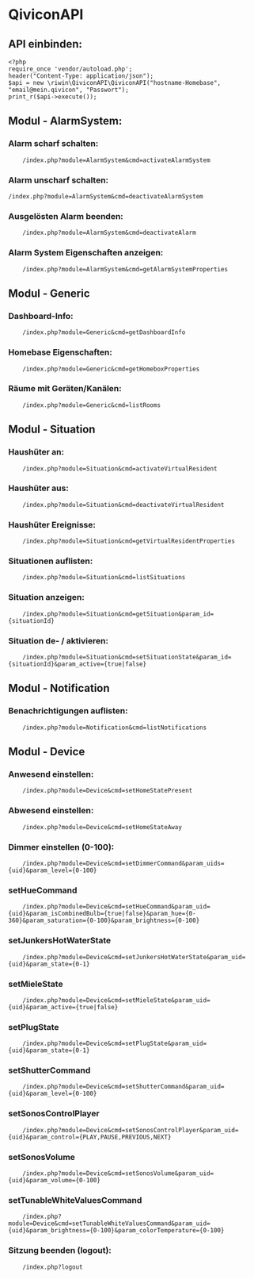 # QiviconAPI

## API einbinden:

```
<?php
require_once 'vendor/autoload.php';
header("Content-Type: application/json");
$api = new \riwin\QiviconAPI\QiviconAPI("hostname-Homebase", "email@mein.qivicon", "Passwort");
print_r($api->execute());
```



## Modul - AlarmSystem:

### Alarm scharf schalten:
```
    /index.php?module=AlarmSystem&cmd=activateAlarmSystem
```

### Alarm unscharf schalten:
    /index.php?module=AlarmSystem&cmd=deactivateAlarmSystem

### Ausgelösten Alarm beenden:
```
    /index.php?module=AlarmSystem&cmd=deactivateAlarm
```

### Alarm System Eigenschaften anzeigen:
```
    /index.php?module=AlarmSystem&cmd=getAlarmSystemProperties
```


## Modul - Generic

### Dashboard-Info:
```
    /index.php?module=Generic&cmd=getDashboardInfo
```

### Homebase Eigenschaften:
```
    /index.php?module=Generic&cmd=getHomeboxProperties
```

### Räume mit Geräten/Kanälen:
```
    /index.php?module=Generic&cmd=listRooms
```


## Modul - Situation

### Haushüter an:
```
    /index.php?module=Situation&cmd=activateVirtualResident
```

### Haushüter aus:
```
    /index.php?module=Situation&cmd=deactivateVirtualResident
```

### Haushüter Ereignisse:
```
    /index.php?module=Situation&cmd=getVirtualResidentProperties
```

### Situationen auflisten:
```
    /index.php?module=Situation&cmd=listSituations
```

### Situation anzeigen:
```
    /index.php?module=Situation&cmd=getSituation&param_id={situationId}
```

### Situation de- / aktivieren:
```
    /index.php?module=Situation&cmd=setSituationState&param_id={situationId}&param_active={true|false}
```


## Modul - Notification

### Benachrichtigungen auflisten:
```
    /index.php?module=Notification&cmd=listNotifications
```



## Modul - Device

### Anwesend einstellen:
```
    /index.php?module=Device&cmd=setHomeStatePresent
```

### Abwesend einstellen:
```
    /index.php?module=Device&cmd=setHomeStateAway
```

### Dimmer einstellen (0-100):
```
    /index.php?module=Device&cmd=setDimmerCommand&param_uids={uid}&param_level={0-100}
```

### setHueCommand
```
    /index.php?module=Device&cmd=setHueCommand&param_uid={uid}&param_isCombinedBulb={true|false}&param_hue={0-360}&param_saturation={0-100}&param_brightness={0-100}
```

### setJunkersHotWaterState
```
    /index.php?module=Device&cmd=setJunkersHotWaterState&param_uid={uid}&param_state={0-1}
```

### setMieleState
```
    /index.php?module=Device&cmd=setMieleState&param_uid={uid}&param_active={true|false}
```

### setPlugState
```
    /index.php?module=Device&cmd=setPlugState&param_uid={uid}&param_state={0-1}
```

### setShutterCommand
```
    /index.php?module=Device&cmd=setShutterCommand&param_uid={uid}&param_level={0-100}
```

### setSonosControlPlayer
```
    /index.php?module=Device&cmd=setSonosControlPlayer&param_uid={uid}&param_control={PLAY,PAUSE,PREVIOUS,NEXT}
```

### setSonosVolume
```
    /index.php?module=Device&cmd=setSonosVolume&param_uid={uid}&param_volume={0-100}
```

### setTunableWhiteValuesCommand
```
    /index.php?module=Device&cmd=setTunableWhiteValuesCommand&param_uid={uid}&param_brightness={0-100}&param_colorTemperature={0-100}
```





### Sitzung beenden (logout):
```
    /index.php?logout
```

